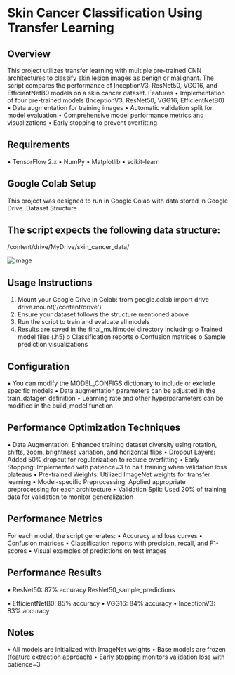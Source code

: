# Skin Cancer Classification Using Transfer Learning
## Overview
This project utilizes transfer learning with multiple pre-trained CNN architectures to classify skin lesion images as benign or malignant. The script compares the performance of InceptionV3, ResNet50, VGG16, and EfficientNetB0 models on a skin cancer dataset.
Features
•	Implementation of four pre-trained models (InceptionV3, ResNet50, VGG16, EfficientNetB0)
•	Data augmentation for training images
•	Automatic validation split for model evaluation
•	Comprehensive model performance metrics and visualizations
•	Early stopping to prevent overfitting
## Requirements
•	TensorFlow 2.x
•	NumPy
•	Matplotlib
•	scikit-learn
## Google Colab Setup
This project was designed to run in Google Colab with data stored in Google Drive.
Dataset Structure
## The script expects the following data structure:
/content/drive/MyDrive/skin_cancer_data/

![image](https://github.com/user-attachments/assets/c62b0840-eb5f-45a4-8853-227bcace2c37)

## Usage Instructions
1.	Mount your Google Drive in Colab: 
from google.colab import drive
drive.mount('/content/drive')
2.	Ensure your dataset follows the structure mentioned above
3.	Run the script to train and evaluate all models
4.	Results are saved in the final_multimodel directory including: 
o	Trained model files (.h5)
o	Classification reports
o	Confusion matrices
o	Sample prediction visualizations
## Configuration
•	You can modify the MODEL_CONFIGS dictionary to include or exclude specific models
•	Data augmentation parameters can be adjusted in the train_datagen definition
•	Learning rate and other hyperparameters can be modified in the build_model function
## Performance Optimization Techniques
•	Data Augmentation: Enhanced training dataset diversity using rotation, shifts, zoom, brightness variation, and horizontal flips
•	Dropout Layers: Added 50% dropout for regularization to reduce overfitting
•	Early Stopping: Implemented with patience=3 to halt training when validation loss plateaus
•	Pre-trained Weights: Utilized ImageNet weights for transfer learning
•	Model-specific Preprocessing: Applied appropriate preprocessing for each architecture
•	Validation Split: Used 20% of training data for validation to monitor generalization
## Performance Metrics
For each model, the script generates:
•	Accuracy and loss curves
•	Confusion matrices
•	Classification reports with precision, recall, and F1-scores
•	Visual examples of predictions on test images
## Performance Results
•	ResNet50: 87% accuracy
ResNet50_sample_predictions

•	EfficientNetB0: 85% accuracy
•	VGG16: 84% accuracy
•	InceptionV3: 83% accuracy
## Notes
•	All models are initialized with ImageNet weights
•	Base models are frozen (feature extraction approach)
•	Early stopping monitors validation loss with patience=3



